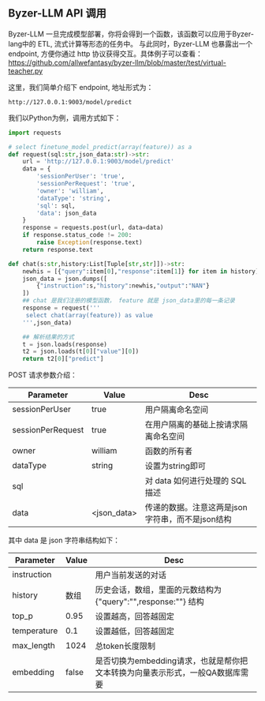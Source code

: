 ## Byzer-LLM API 调用

Byzer-LLM  一旦完成模型部署，你将会得到一个函数，该函数可以应用于Byzer-lang中的 ETL, 流式计算等形态的任务中。
与此同时，Byzer-LLM 也暴露出一个 endpoint, 方便你通过 http 协议获得交互。具体例子可以查看：https://github.com/allwefantasy/byzer-llm/blob/master/test/virtual-teacher.py

这里，我们简单介绍下 endpoint, 地址形式为：

```
http://127.0.0.1:9003/model/predict
```

我们以Python为例，调用方式如下：

```python
import requests

# select finetune_model_predict(array(feature)) as a
def request(sql:str,json_data:str)->str:
    url = 'http://127.0.0.1:9003/model/predict'
    data = {
        'sessionPerUser': 'true',
        'sessionPerRequest': 'true',
        'owner': 'william',
        'dataType': 'string',
        'sql': sql,
        'data': json_data
    }
    response = requests.post(url, data=data)
    if response.status_code != 200:
        raise Exception(response.text)
    return response.text

def chat(s:str,history:List[Tuple[str,str]])->str:
    newhis = [{"query":item[0],"response":item[1]} for item in history]
    json_data = json.dumps([
        {"instruction":s,"history":newhis,"output":"NAN"}
    ])
    ## chat 是我们注册的模型函数， feature 就是 json_data里的每一条记录
    response = request('''
     select chat(array(feature)) as value
    ''',json_data)   

    ## 解析结果的方式 
    t = json.loads(response)
    t2 = json.loads(t[0]["value"][0])
    return t2[0]["predict"]    
```

POST 请求参数介绍：


| Parameter          | Value      | Desc|
|--------------------|------------|------|
| sessionPerUser     | true       |用户隔离命名空间|
| sessionPerRequest  | true       |在用户隔离的基础上按请求隔离命名空间|
| owner              | william    |函数的所有者|
| dataType           | string     |设置为string即可|
| sql                | <sql>      |对 data 如何进行处理的 SQL 描述|
| data               | <json_data> |传递的数据。注意这两是json 字符串，而不是json结构|


其中 data 是 json 字符串结构如下：

| Parameter          | Value      | Desc|
|--------------------|------------|------|
| instruction     |        |用户当前发送的对话|
| history  | 数组        |历史会话，数组，里面的元数结构为 {"query":"",response:""} 结构|
| top_p  | 0.95      | 设置越高，回答越固定 |
| temperature  | 0.1       | 设置越低，回答越固定|
| max_length  | 1024       | 总token长度限制|
| embedding  | false       | 是否切换为embedding请求，也就是帮你把文本转换为向量表示形式，一般QA数据库需要|

